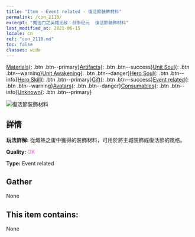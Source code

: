 ```yaml
---
title: "Item - Event related - 復活節裝飾材料"
permalink: /con_2118/
excerpt: "魔法门之英雄无敌：战争纪元  復活節裝飾材料"
last_modified_at: 2021-06-15
locale: cn
ref: "con_2118.md"
toc: false
classes: wide
---
```

 [Materials](/ItemsCN/){: .btn .btn--primary}[Artifacts](/ItemsCN/Artifacts/){: .btn .btn--success}[Unit Soul](/ItemsCN/UnitSoul/){: .btn .btn--warning}[Unit Awakening](/ItemsCN/UnitAwakening/){: .btn .btn--danger}[Hero Soul](/ItemsCN/HeroSoul/){: .btn .btn--info}[Hero Skill](/ItemsCN/HeroSkill/){: .btn .btn--primary}[Gift](/ItemsCN/Gift/){: .btn .btn--success}[Event related](/ItemsCN/Events/){: .btn .btn--warning}[Avatars](/ItemsCN/Avatars/){: .btn .btn--danger}[Consumables](/ItemsCN/Consumables/){: .btn .btn--info}[Unknown](/ItemsCN/Unknown/){: .btn .btn--primary}

 ![復活節裝飾材料](/images/t/i_690019.png)

## 詳情
 **玩法詳解:** 從熾熱之蛋中獲得的裝飾材料，可用於將主城裝飾成復活節的風格。

 **Quality:** <span style="color: #DA70D6">OK</span>

 **Type:** Event related

## Gather

  None

## This item contains:

  None

